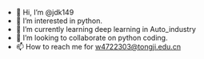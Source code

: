 - 👋 Hi, I’m @jdk149
- 👀 I’m interested in python.
- 🌱 I’m currently learning deep learning in Auto_industry
- 💞️ I’m looking to collaborate on python coding.
- 📫 How to reach me for w4722303@tongji.edu.cn

<!---
jdk149/jdk149 is a ✨ special ✨ repository because its `README.md` (this file) appears on your GitHub profile.
You can click the Preview link to take a look at your changes.
--->

